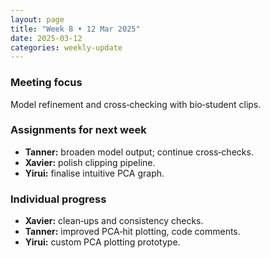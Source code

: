 ```yaml
---
layout: page
title: "Week 8 • 12 Mar 2025"
date: 2025-03-12
categories: weekly-update
---
```


### Meeting focus
Model refinement and cross‑checking with bio‑student clips.

### Assignments for next week
- **Tanner:** broaden model output; continue cross‑checks.  
- **Xavier:** polish clipping pipeline.  
- **Yirui:** finalise intuitive PCA graph.

### Individual progress
- **Xavier:** clean‑ups and consistency checks.  
- **Tanner:** improved PCA‑hit plotting, code comments.  
- **Yirui:** custom PCA plotting prototype.
